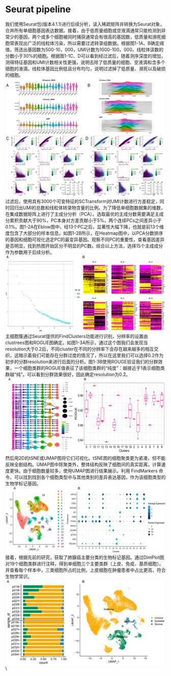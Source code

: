 # Seurat pipeline
我们使用Seurat包(版本4.1.1)进行后续分析，读入稀疏矩阵并转换为Seurat对象，合并所有单细胞基因表达数据。接着，由于低质量细胞或空液滴通常只能检测到非常少的基因，两个或多个细胞被同时捕获通常会有很高的基因数，低质量和濒死细胞常表现出广泛的线粒体污染，所以需要过滤转录组数据。根据图1-1A、B确定阈值，筛选出基因数为500-10，000，UMI计数为1000-100，000、线粒体读数的分数小于30%的细胞。根据图1-1C、D可以看到经过滤后，随着测序深度的增加，测得特征基因和UMI计数相关性更强，说明去除了低质量的细胞、空液滴和含多个细胞的液滴。线粒体基因比例低且分布均匀，说明过滤掉了低质量、濒死以及破损的细胞。 \
![1-1](https://github.com/MoonlightFansty/scRNA/blob/main/Seurat/Figures/1-1.png) \
过滤后，使用具有3000个可变特征的SCTransform对UMI计数进行方差稳定，同时回归出UMI的总数和线粒体转录物含量的比例。为了降低单细胞数据集的维数，在集成数据矩阵上进行了主成分分析（PCA）。选取最优的主成分数需要满足主成分累积贡献大于90%，PC本身对方差贡献小于5%，两个连续PCs之间差异小于0.1%。图1-2A在Eblow图中，经13个PC之后，显著性大幅下降，也就是前13个维度包含了大部分的样本信息。如图1-2B所示，在Heatmap图中，以PCA分数排序的基因和细胞可视化选定PC的最变异基因。观察不同PC的重要性，查看基因差异是否明显，找到热图开始区分不明显的PC数。综合以上方法，选择15个主成成分作为参数用于后续分析。 \
![1-2](https://github.com/MoonlightFansty/scRNA/blob/main/Seurat/Figures/1-2.png) \
主细胞簇通过Seurat提供的FindClusters功能进行识别，分辨率的设置由clustrees图和ROGUE图确定。如图1-3A所示，通过这个图我们会发现当resolution大于0.2后，不同cluster在不同的分辨率下会存在越来越多的相互交织，这暗示着我们可能存在分群过度的情况了，所以在这里我们可以选择0.2作为初步的分群resolution来进行后面的分析。图1-3B使用ROUGE验证我们的分群效果，一个细胞类群的ROGUE值表征了该细胞类群的“纯度”：越接近于1表示细胞类群越“纯”。可以看到分群效果很好，因此确定resolution为0.2。 \
![1-3](https://github.com/MoonlightFansty/scRNA/blob/main/Seurat/Figures/1-3.png) \
然后用2D的tSNE或UMAP图将它们可视化。tSNE图的细胞聚类更为紧凑，但不能反映全剧结构。UMAP图中除聚类外，整体结构反映了细胞间的真实距离，计算速度更快。由于细胞数量较多，使用UMAP图进行结果展示。利用 FindMarkers 命令，可以找到找到各个细胞类型中与其他类别的差异表达基因，作为该细胞类型的生物学标记基因。
![1-4](https://github.com/MoonlightFansty/scRNA/blob/main/Seurat/Figures/1-4.png) \
接着，根据先前的研究，获取了肺腺癌主要分类的生物标记基因。通过DimPlot图对19个细胞类群进行注释，得到单细胞三个主要类群（上皮、免疫、基质细胞）。并查看每个样本中，三类细胞所占的比例，上皮细胞在肿瘤患者中占比更高，符合生物学常识。 \
![1-5](https://github.com/MoonlightFansty/scRNA/blob/main/Seurat/Figures/1-5.png) \
